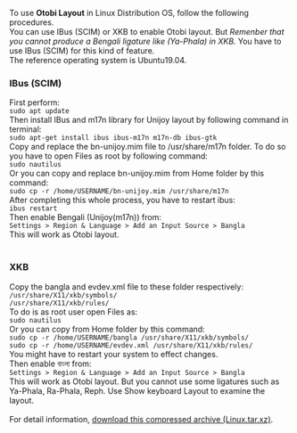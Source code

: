 To use <b>Otobi Layout</b> in Linux Distribution OS, follow the following procedures.<br>
You can use IBus (SCIM) or XKB to enable Otobi layout. But <i>Remenber that you cannot produce a Bengali ligature like (Ya-Phala) in XKB.</i>
You have to use IBus (SCIM) for this kind of feature.<br>
The reference operating system is Ubuntu19.04.<br>

<h3>IBus (SCIM)</h3>
First perform:<br>
<code>sudo apt update</code><br>
Then install IBus and m17n library for Unijoy layout by following command in terminal:<br>
<code>sudo apt-get install ibus ibus-m17n m17n-db ibus-gtk</code><br>
Copy and replace the bn-unijoy.mim file to /usr/share/m17n folder. To do so you have to open Files as root by following command:<br>
<code>sudo nautilus</code><br>
Or you can copy and replace bn-unijoy.mim from Home folder by this command:<br>
<code>sudo cp -r /home/USERNAME/bn-unijoy.mim /usr/share/m17n</code><br>
After completing this whole process, you have to restart ibus:<br>
<code>ibus restart</code><br>
Then enable Bengali (Unijoy(m17n)) from:<br>
<code>Settings > Region & Language > Add an Input Source > Bangla</code><br>
This will work as Otobi layout.<br><br>

<h3>XKB</h3>
Copy the bangla and evdev.xml file to these folder respectively:<br>
<code>/usr/share/X11/xkb/symbols/</code><br>
<code>/usr/share/X11/xkb/rules/</code><br>
To do is as root user open Files as:<br>
<code>sudo nautilus</code><br>
Or you can copy from Home folder by this command:<br>
<code>sudo cp -r /home/USERNAME/bangla /usr/share/X11/xkb/symbols/</code><br>
<code>sudo cp -r /home/USERNAME/evdev.xml /usr/share/X11/xkb/rules/</code><br>
You might have to restart your system to effect changes.<br>
Then enable বাংলা from:<br>
<code>Settings > Region & Language > Add an Input Source > Bangla</code><br>
This will work as Otobi layout. But you cannot use some ligatures such as Ya-Phala, Ra-Phala, Reph. Use Show keyboard Layout to examine the layout.<br><br>
For detail information, <a href="https://otobi.000webhostapp.com/data/Linux.tar.xz" title="PDF">download this compressed archive (Linux.tar.xz)</a>.
